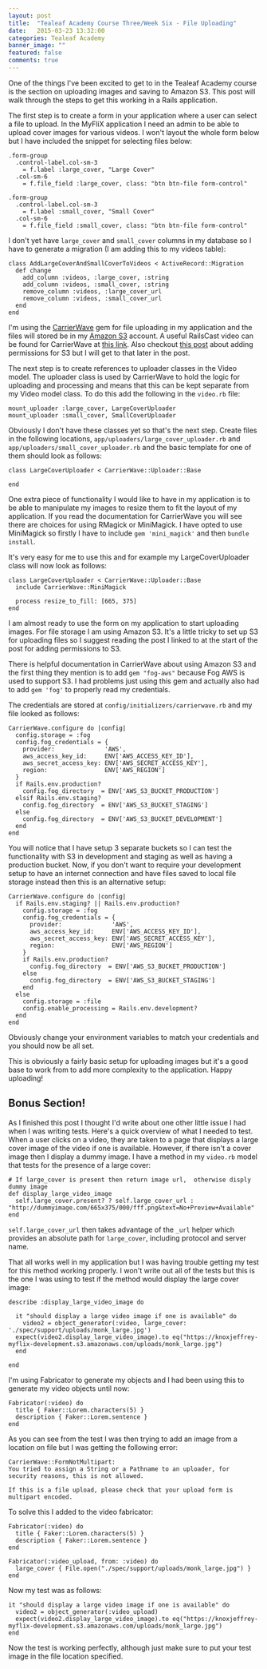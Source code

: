 ```yaml
---
layout: post
title:  "Tealeaf Academy Course Three/Week Six - File Uploading"
date:   2015-03-23 13:32:00
categories: Tealeaf Academy
banner_image: ""
featured: false
comments: true
---
```


One of the things I've been excited to get to in the Tealeaf Academy course is the section on uploading images and saving to Amazon S3.  This post will walk through the steps to get this working in a Rails application.

<!--more-->

The first step is to create a form in your application where a user can select a file to upload.  In the MyFliX application I need an admin to be able to upload cover images for various videos.  I won't layout the whole form below but I have included the snippet for selecting files below:

    .form-group
      .control-label.col-sm-3
        = f.label :large_cover, "Large Cover"
      .col-sm-6
        = f.file_field :large_cover, class: "btn btn-file form-control"

    .form-group
      .control-label.col-sm-3
        = f.label :small_cover, "Small Cover"
      .col-sm-6
        = f.file_field :small_cover, class: "btn btn-file form-control"
    
I don't yet have ```large_cover``` and ```small_cover``` columns in my database so I have to generate a migration (I am adding this to my videos table):

    class AddLargeCoverAndSmallCoverToVideos < ActiveRecord::Migration
      def change
        add_column :videos, :large_cover, :string
        add_column :videos, :small_cover, :string
        remove_column :videos, :large_cover_url
        remove_column :videos, :small_cover_url
      end
    end

I'm using the [CarrierWave](https://github.com/carrierwaveuploader/carrierwave) gem for file uploading in my application and the files will stored be in my [Amazon S3](http://aws.amazon.com/s3/) account.  A useful RailsCast video can be found for CarrierWave at [this link](http://railscasts.com/episodes/253-carrierwave-file-uploads).  Also checkout [this post](http://blog.danielle.tuckerlabs.com/post/60491757671/creating-a-simple-aws-s3-bucket-with-iam-access) about adding permissions for S3 but I will get to that later in the post.

The next step is to create references to uploader classes in the Video model.  The uploader class is used by CarrierWave to hold the logic for uploading and processing and means that this can be kept separate from my Video model class.  To do this add the following in the ```video.rb``` file:

    mount_uploader :large_cover, LargeCoverUploader
    mount_uploader :small_cover, SmallCoverUploader

Obviously I don't have these classes yet so that's the next step.  Create files in the following locations, ```app/uploaders/large_cover_uploader.rb``` and ```app/uploaders/small_cover_uploader.rb``` and the basic template for one of them should look as follows:

    class LargeCoverUploader < CarrierWave::Uploader::Base

    end
    
One extra piece of functionality I would like to have in my application is to be able to manipulate my images to resize them to fit the layout of my application.  If you read the documentation for CarrierWave you will see there are choices for using RMagick or MiniMagick.  I have opted to use MiniMagick so firstly I have to include ```gem 'mini_magick'``` and then ```bundle install```.

It's very easy for me to use this and for example my LargeCoverUploader class will now look as follows:

    class LargeCoverUploader < CarrierWave::Uploader::Base
      include CarrierWave::MiniMagick

      process resize_to_fill: [665, 375]
    end
    
I am almost ready to use the form on my application to start uploading images.  For file storage I am using Amazon S3.  It's a little tricky to set up S3 for uploading files so I suggest reading the post I linked to at the start of the post for adding permissions to S3.

There is helpful documentation in CarrierWave about using Amazon S3 and the first thing they mention is to add ```gem "fog-aws"``` because Fog AWS is used to support S3.  I had problems just using this gem and actually also had to add ```gem 'fog'``` to properly read my credentials.

The credentials are stored at ```config/initializers/carrierwave.rb``` and my file looked as follows:

    CarrierWave.configure do |config|
      config.storage = :fog
      config.fog_credentials = {
        provider:              'AWS',
        aws_access_key_id:     ENV['AWS_ACCESS_KEY_ID'],
        aws_secret_access_key: ENV['AWS_SECRET_ACCESS_KEY'],
        region:                ENV['AWS_REGION']
      }
      if Rails.env.production?
        config.fog_directory  = ENV['AWS_S3_BUCKET_PRODUCTION']
      elsif Rails.env.staging?
        config.fog_directory  = ENV['AWS_S3_BUCKET_STAGING']
      else
        config.fog_directory  = ENV['AWS_S3_BUCKET_DEVELOPMENT']
      end
    end

You will notice that I have setup 3 separate buckets so I can test the functionality with S3 in development and staging as well as having a production bucket.  Now, if you don't want to require your development setup to have an internet connection and have files saved to local file storage instead then this is an alternative setup:

    CarrierWave.configure do |config|
      if Rails.env.staging? || Rails.env.production?
        config.storage = :fog
        config.fog_credentials = {
          provider:              'AWS',
          aws_access_key_id:     ENV['AWS_ACCESS_KEY_ID'],
          aws_secret_access_key: ENV['AWS_SECRET_ACCESS_KEY'],
          region:                ENV['AWS_REGION']
        }
        if Rails.env.production?
          config.fog_directory  = ENV['AWS_S3_BUCKET_PRODUCTION']
        else
          config.fog_directory  = ENV['AWS_S3_BUCKET_STAGING']
        end
      else
        config.storage = :file
        config.enable_processing = Rails.env.development?
      end
    end

Obviously change your environment variables to match your credentials and you should now be all set.

This is obviously a fairly basic setup for uploading images but it's a good base to work from to add more complexity to the application.  Happy uploading!

## Bonus Section!

As I finished this post I thought I'd write about one other little issue I had when I was writing tests.  Here's a quick overview of what I needed to test.  When a user clicks on a video, they are taken to a page that displays a large cover image of the video if one is available.  However, if there isn't a cover image then I display a dummy image.  I have a method in my ```video.rb``` model that tests for the presence of a large cover:

    # If large_cover is present then return image url,  otherwise disply dummy image
    def display_large_video_image
      self.large_cover.present? ? self.large_cover_url : "http://dummyimage.com/665x375/000/fff.png&text=No+Preview+Available"
    end
    
```self.large_cover_url``` then takes advantage of the ```_url``` helper which provides an absolute path for ```large_cover```, including protocol and server name.

That all works well in my application but I was having trouble getting my test for this method working properly.  I won't write out all of the tests but this is the one I was using to test if the method would display the large cover image:

    describe :display_large_video_image do

      it "should display a large video image if one is available" do
        video2 = object_generator(:video, large_cover: './spec/support/uploads/monk_large.jpg')
      expect(video2.display_large_video_image).to eq("https://knoxjeffrey-myflix-development.s3.amazonaws.com/uploads/monk_large.jpg")
      end
      
    end
    
I'm using Fabricator to generate my objects and I had been using this to generate my video objects until now:

    Fabricator(:video) do
      title { Faker::Lorem.characters(5) }
      description { Faker::Lorem.sentence }
    end
    
As you can see from the test I was then trying to add an image from a location on file but I was getting the following error:

    CarrierWave::FormNotMultipart:
    You tried to assign a String or a Pathname to an uploader, for security reasons, this is not allowed.

    If this is a file upload, please check that your upload form is multipart encoded.
    
To solve this I added to the video fabricator:

    Fabricator(:video) do
      title { Faker::Lorem.characters(5) }
      description { Faker::Lorem.sentence }
    end

    Fabricator(:video_upload, from: :video) do
      large_cover { File.open("./spec/support/uploads/monk_large.jpg") }
    end
    
Now my test was as follows:

    it "should display a large video image if one is available" do
      video2 = object_generator(:video_upload)
      expect(video2.display_large_video_image).to eq("https://knoxjeffrey-myflix-development.s3.amazonaws.com/uploads/monk_large.jpg")
    end

Now the test is working perfectly, although just make sure to put your test image in the file location specified.